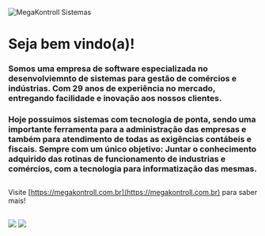 ![MegaKontroll Sistemas]()

# Seja bem vindo(a)! 
### Somos uma empresa de software especializada no desenvolviemnto de sistemas para gestão de comércios e indústrias. Com 29 anos de experiência no mercado, entregando facilidade e inovação aos nossos clientes. 
### Hoje possuimos sistemas com tecnologia de ponta, sendo uma importante ferramenta para a administração das empresas e também para atendimento de todas as exigências contábeis e fiscais. Sempre com um único objetivo: Juntar o conhecimento adquirido das rotinas de funcionamento de industrias e comércios, com a tecnologia para informatização das mesmas.

##

Visite [https://megakontroll.com.br](https://megakontroll.com.br) para saber mais!

##

<div>
  <a href="mailto:contato@megakontroll.com.br" target="_blank"><img src="https://img.shields.io/badge/Gmail-D14836?style=for-the-badge&logo=gmail&logoColor=white" /></a>
  <a href="https://www.linkedin.com/company/megakontroll-sistemas/"><img src="https://img.shields.io/badge/LinkedIn-0077B5?style=for-the-badge&logo=linkedin&logoColor=white" /></a>
</div> 
